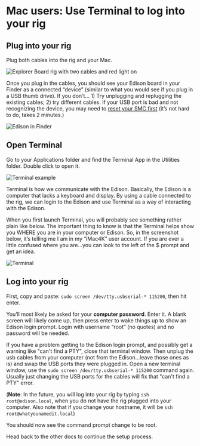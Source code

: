 # Mac users: Use Terminal to log into your rig

## Plug into your rig 

Plug both cables into the rig and your Mac. 

![Explorer Board rig with two cables and red light on](../Images/Edison/ExplorerBoard_two_charging_cables.png) 

Once you plug in the cables, you should see your Edison board in your Finder as a connected “device” (similar to what you would see if you plug in a USB thumb drive).  If you don’t… 1) Try unplugging and replugging the existing cables; 2) try different cables.  If your USB port is bad and not recognizing the device, you may need to [reset your SMC first](https://support.apple.com/en-au/HT201295) (it’s not hard to do, takes 2 minutes.)

![Edison in Finder](../Images/Edison/Edison_in_Finder_folder.png) 

## Open Terminal

Go to your Applications folder and find the Terminal App in the Utilities folder.  Double click to open it.

![Terminal example](../Images/Edison/Terminal_example.png)

Terminal is how we communicate with the Edison.  Basically, the Edison is a computer that lacks a keyboard and display.  By using a cable connected to the rig, we can login to the Edison and use Terminal as a way of interacting with the Edison. 

When you first launch Terminal, you will probably see something rather plain like below.  The important thing to know is that the Terminal helps show you WHERE you are in your computer or Edison.  So, in the screenshot below, it’s telling me I am in my “iMac4K” user account.  If you are ever a little confused where you are…you can look to the left of the $ prompt and get an idea.

![Terminal](../Images/Edison/Inside_terminal.png)

## Log into your rig

First, copy and paste: `sudo screen /dev/tty.usbserial-* 115200`, then hit enter.

You’ll most likely be asked for your **computer password**.  Enter it.  A blank screen will likely come up, then press enter to wake things up to show an Edison login prompt.  Login with username “root” (no quotes) and no password will be needed. 

If you have a problem getting to the Edison login prompt, and possibly get a warning like "can't find a PTY", close that terminal window.  Then unplug the usb cables from your computer (not from the Edison...leave those ones as is) and swap the USB ports they were plugged in.  Open a new terminal window, use the `sudo screen /dev/tty.usbserial-* 115200` command again.  Usually just changing the USB ports for the cables will fix that "can't find a PTY" error.

(**Note**: In the future, you will log into your rig by typing `ssh root@edison.local`, when you do not have the rig plugged into your computer. Also note that if you change your hostname, it will be `ssh root@whatyounamedit.local`)

You should now see the command prompt change to be root.

Head back to the other docs to continue the setup process.
